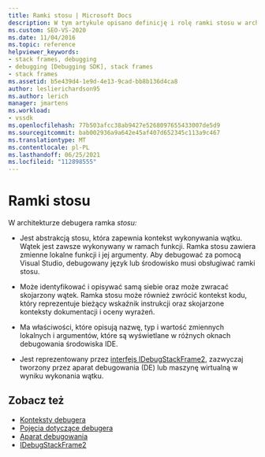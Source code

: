 ```yaml
---
title: Ramki stosu | Microsoft Docs
description: W tym artykule opisano definicję i rolę ramki stosu w architekturze debugera w Visual Studio.
ms.custom: SEO-VS-2020
ms.date: 11/04/2016
ms.topic: reference
helpviewer_keywords:
- stack frames, debugging
- debugging [Debugging SDK], stack frames
- stack frames
ms.assetid: b5e439d4-1e9d-4e13-9cad-bb8b136d4ca8
author: leslierichardson95
ms.author: lerich
manager: jmartens
ms.workload:
- vssdk
ms.openlocfilehash: 77b503afcc38ab9427e5268097655433007de5d9
ms.sourcegitcommit: bab002936a9a642e45af407d652345c113a9c467
ms.translationtype: MT
ms.contentlocale: pl-PL
ms.lasthandoff: 06/25/2021
ms.locfileid: "112898555"
---
```

# <a name="stack-frames"></a>Ramki stosu
W architekturze debugera ramka *stosu:*

- Jest abstrakcją stosu, która zapewnia kontekst wykonywania wątku. Wątek jest zawsze wykonywany w ramach funkcji. Ramka stosu zawiera zmienne lokalne funkcji i jej argumenty. Aby debugować za pomocą Visual Studio, debugowany język lub środowisko musi obsługiwać ramki stosu.

- Może identyfikować i opisywać samą siebie oraz może zwracać skojarzony wątek. Ramka stosu może również zwrócić kontekst kodu, który reprezentuje bieżący wskaźnik instrukcji oraz skojarzone konteksty dokumentacji i oceny wyrażeń.

- Ma właściwości, które opisują nazwę, typ i wartość zmiennych lokalnych i argumentów, które są wyświetlane w różnych oknach debugowania środowiska IDE.

- Jest reprezentowany przez [interfejs IDebugStackFrame2,](../../extensibility/debugger/reference/idebugstackframe2.md) zazwyczaj tworzony przez aparat debugowania (DE) lub maszynę wirtualną w wyniku wykonania wątku.

## <a name="see-also"></a>Zobacz też
- [Konteksty debugera](../../extensibility/debugger/debugger-contexts.md)
- [Pojęcia dotyczące debugera](../../extensibility/debugger/debugger-concepts.md)
- [Aparat debugowania](../../extensibility/debugger/debug-engine.md)
- [IDebugStackFrame2](../../extensibility/debugger/reference/idebugstackframe2.md)
